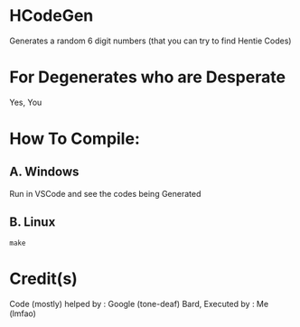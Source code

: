 # HCodeGen
Generates a random 6 digit numbers (that you can try to find Hentie Codes)

# For Degenerates who are Desperate
Yes, You

# How To Compile:
## A. Windows
Run in VSCode and see the codes being Generated

## B. Linux
```
make
```

# Credit(s)
Code (mostly) helped by : Google (tone-deaf) Bard,
Executed by : Me (lmfao)

